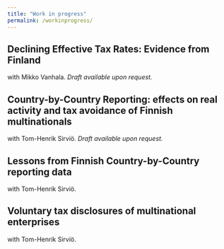 ```yaml
---
title: "Work in progress"
permalink: /workinprogress/
---
```



<h2>Declining Effective Tax Rates: Evidence from Finland</h2>
with Mikko Vanhala. <i>Draft available upon request.</i>


<h2>Country-by-Country Reporting: effects on real activity and tax avoidance of Finnish multinationals</h2>
with Tom-Henrik Sirviö. <i>Draft available upon request.</i>


<h2>Lessons from Finnish Country-by-Country reporting data</h2>
with Tom-Henrik Sirviö. 


<h2>Voluntary tax disclosures of multinational enterprises</h2>
with Tom-Henrik Sirviö. 
